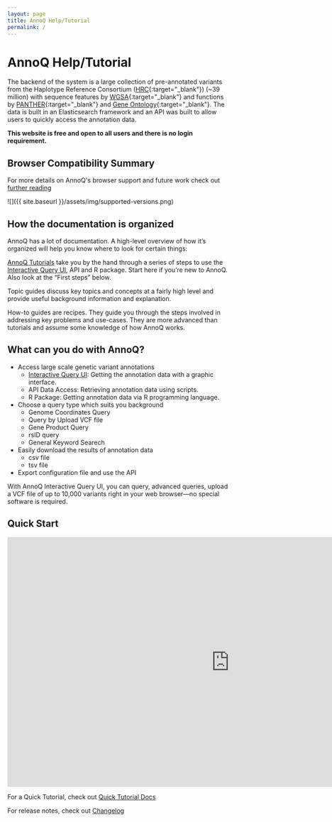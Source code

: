 ```yaml
---
layout: page
title: AnnoQ Help/Tutorial
permalink: /
---
```


# AnnoQ Help/Tutorial

 The backend of the system is a large collection of pre-annotated variants from the Haplotype Reference Consortium ([HRC](http://www.haplotype-reference-consortium.org/){:target="_blank"})  (~39 million) with sequence features by [WGSA](https://sites.google.com/site/jpopgen/wgsa){:target="_blank"} and functions by [PANTHER](http://pantherdb.org){:target="_blank"} and [Gene Ontology](http://geneontology.org/){:target="_blank"}. The data is built in an Elasticsearch framework and an API was built to allow users to quickly access the annotation data.

 **This website is free and open to all users and there is no login requirement.**

## Browser Compatibility Summary

For more details on AnnoQ's browser support and future work check out [further reading]({{site.baseurl}}/docs/getting_started/browser_compatibility)

![]({{ site.baseurl }}/assets/img/supported-versions.png)

## How the documentation is organized

AnnoQ has a lot of documentation. A high-level overview of how it’s
organized will help you know where to look for certain things:

[AnnoQ Tutorials]({{site.baseurl}}/docs/tutorials) take you by the hand through a series of steps to use the  [Interactive Query UI]({{site.annoq_search_url}}), API and R package. Start here if you’re new to AnnoQ. Also look at the “First steps” below.

Topic guides discuss key topics and concepts at a fairly high level and provide
useful background information and explanation.

How-to guides are recipes. They guide you through the steps involved in
addressing key problems and use-cases. They are more advanced than tutorials and
assume some knowledge of how AnnoQ works.

## What can you do with AnnoQ?

- Access large scale genetic variant annotations
  - [Interactive Query UI]({{site.annoq_search_url}}): Getting the annotation data with a graphic interface.
  - API Data Access: Retrieving annotation data using scripts.
  - R Package: Getting annotation data via R programming language.
- Choose a query type which suits you background
  - Genome Coordinates Query
  - Query by Upload VCF file
  - Gene Product Query
  - rsID query
  - General Keyword Searech
- Easily download the results of annotation data
  - csv file
  - tsv file
- Export configuration file and use the API
  

With AnnoQ Interactive Query UI, you can query, advanced queries, upload a VCF file of up to 10,000 variants right in
your web browser—no special software is required.

## Quick Start

  <iframe width="1000" height="563" src="https://www.youtube.com/embed/plaU42-x4jE" title="YouTube video player"
        frameborder="0" allow="accelerometer; autoplay; clipboard-write; encrypted-media; gyroscope; picture-in-picture"
        allowfullscreen></iframe>

For a Quick Tutorial, check out [Quick Tutorial Docs]({{site.baseurl}}/docs/tutorials)

For release notes, check out [Changelog]({{site.baseurl}}/docs/changelog/features)
